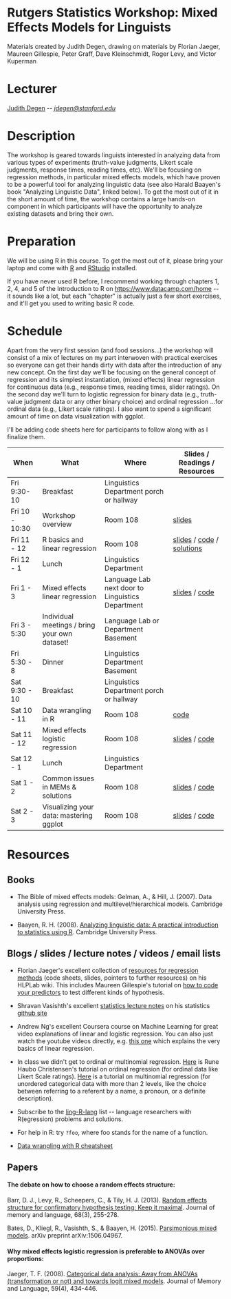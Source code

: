 # Rutgers Statistics Workshop: Mixed Effects Models for Linguists
Materials created by Judith Degen, drawing on materials by Florian Jaeger, Maureen Gillespie, Peter Graff, Dave Kleinschmidt, Roger Levy, and Victor Kuperman

# Lecturer

[Judith Degen](https://sites.google.com/site/judithdegen/) -- *jdegen@stanford.edu*

# Description

The workshop is geared towards linguists interested in analyzing data from various types of experiments (truth-value judgments, Likert scale judgments, response times, reading times, etc). We'll be focusing on regression methods, in particular mixed effects models, which have proven to be a powerful tool for analyzing linguistic data (see also Harald Baayen's book "Analyzing Linguistic Data", linked below). To get the most out of it in the short amount of time, the workshop contains a large hands-on component in which participants will have the opportunity to analyze existing datasets and bring their own.

# Preparation

We will be using R in this course. To get the most out of it, please bring your laptop and come with [R](https://www.r-project.org/) and [RStudio](https://www.rstudio.com/) installed.

If you have never used R before, I recommend working through chapters 1, 2, 4, and 5 of the Introduction to R on https://www.datacamp.com/home -- it sounds like a lot, but each "chapter" is actually just a few short exercises, and it'll get you used to writing basic R code. 

# Schedule 

Apart from the very first session (and food sessions...) the workshop will consist of a mix of lectures on my part interwoven with practical exercises so everyone can get their hands dirty with data after the introduction of any new concept. On the first day we'll be focusing on the general concept of regression and its simplest instantiation, (mixed effects) linear regression for continuous data (e.g., response times, reading times, slider ratings). On the second day we'll turn to logistic regression for binary data (e.g., truth-value judgment data or any other binary choice) and ordinal regression ...for ordinal data (e.g., Likert scale ratings). I also want to spend a significant amount of time on data visualization with ggplot.

I'll be adding code sheets here for participants to follow along with as I finalize them.

When       | What               | Where | Slides / Readings / Resources
---------- | ------------------ | ----- | -----------------------------
Fri 9:30-10 | Breakfast | Linguistics Department porch or hallway |
Fri 10 - 10:30 | Workshop overview | Room 108 | [slides](slides/1_overview.pdf)
Fri 11 - 12 | R basics and linear regression | Room 108 | [slides](slides/2_linear_regression.pdf) / [code](code_sheets/1_linear_regression_withprompts.R) / [solutions](http://rpubs.com/thegricean/209611)
Fri 12 - 1 | Lunch | Linguistics Department  |
Fri 1 - 3 | Mixed effects linear regression | Language Lab next door to Linguistics Department | [slides](slides/3_mixed_effects_lm.pdf) / [code](code_sheets/2_mixed_effects_linear_regression.R)
Fri 3 - 5:30 | Individual meetings / bring your own dataset! | Language Lab or Department Basement |
Fri 5:30 - 8 | Dinner | Linguistics Department Basement |
Sat 9:30 - 10 | Breakfast | Linguistics Department porch or hallway |
Sat 10 - 11 | Data wrangling in R | Room 108 | [code](code_sheets/3_reformatting_data.R)
Sat 11 - 12 | Mixed effects logistic regression  | Room 108 | [slides](slides/4_mixed_effects_logistic_regression.pdf) / [code](code_sheets/4_mixed_effects_logistic_regression.R )
Sat 12 - 1 | Lunch | Linguistics Department |
Sat 1 - 2 | Common issues in MEMs & solutions | Room 108 | [slides](slides/5_common_issues_solutions.pdf) / [code](code_sheets/5_collinearity_modelcomparison.R)
Sat 2 - 3 | Visualizing your data: mastering ggplot | Room 108 | [slides](slides/6_visualization_ggplot.pdf) / [code](code_sheets/6_ggplot.R)

# Resources

## Books

- The Bible of mixed effects models: Gelman, A., & Hill, J. (2007). Data analysis using regression and multilevel/hierarchical models. Cambridge University Press.

- Baayen, R. H. (2008). [Analyzing linguistic data: A practical introduction to statistics using R](http://www.sfs.uni-tuebingen.de/~hbaayen/publications/baayenCUPstats.pdf). Cambridge University Press.

## Blogs / slides / lecture notes / videos / email lists

- Florian Jaeger's excellent collection of [resources for regression methods](https://wiki.bcs.rochester.edu/HlpLab/StatsCourses) (code sheets, slides, pointers to further resources)  on his HLPLab wiki. This includes Maureen Gillespie's tutorial on [how to code your predictors](https://wiki.bcs.rochester.edu/HlpLab/StatsCourses?action=AttachFile&do=view&target=gillespie-tutorial.pdf) to test different kinds of hypothesis.

- Shravan Vasishth's excellent [statistics lecture notes](https://github.com/vasishth/Statistics-lecture-notes-Potsdam/blob/master/IntroductoryStatistics/StatisticsNotesVasishth.pdf) on his statistics [github site](https://github.com/vasishth/Statistics-lecture-notes-Potsdam)

- Andrew Ng's excellent Coursera course on Machine Learning for great video explanations of linear and logistic regression. You can also just watch the youtube videos directly, e.g. [this one](https://www.youtube.com/watch?v=n1qyTXRdWQg) which explains the very basics of linear regression.

- In class we didn't get to ordinal or multinomial regression. [Here](https://cran.r-project.org/web/packages/ordinal/vignettes/clmm2_tutorial.pdf) is Rune Haubo Christensen's tutorial on ordinal regression (for ordinal data like Likert Scale ratings). [Here](http://www.ats.ucla.edu/stat/r/dae/mlogit.htm) is a tutorial on multinomial regression (for unordered categorical data with more than 2 levels, like the choice between referring to a referent by a name, a pronoun, or a definite description).

- Subscribe to the [ling-R-lang](https://mailman.ucsd.edu/mailman/listinfo/ling-r-lang-l) list -- language researchers with R(egression) problems and solutions.

- For help in R: try `?foo`, where foo stands for the name of a function.

- [Data wrangling with R cheatsheet](https://www.rstudio.com/wp-content/uploads/2015/02/data-wrangling-cheatsheet.pdf)

## Papers

#### The debate on how to choose a random effects structure:

Barr, D. J., Levy, R., Scheepers, C., & Tily, H. J. (2013). [Random effects structure for confirmatory hypothesis testing: Keep it maximal](http://www.ncbi.nlm.nih.gov/pmc/articles/PMC3881361/). Journal of memory and language, 68(3), 255-278.

Bates, D., Kliegl, R., Vasishth, S., & Baayen, H. (2015). [Parsimonious mixed models](http://arxiv.org/pdf/1506.04967.pdf). arXiv preprint arXiv:1506.04967. 

#### Why mixed effects logistic regression is preferable to ANOVAs over proportions:

Jaeger, T. F. (2008). [Categorical data analysis: Away from ANOVAs (transformation or not) and towards logit mixed models](http://www.ncbi.nlm.nih.gov/pmc/articles/PMC2613284/). Journal of Memory and Language, 59(4), 434-446.
